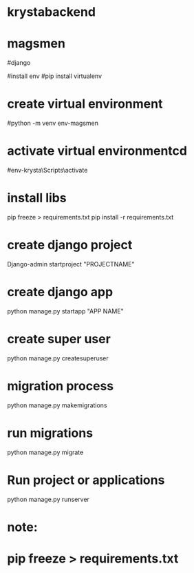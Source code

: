 # krystabackend

# magsmen
#django

#install env
#pip install virtualenv
# create virtual environment
#python -m venv env-magsmen

# activate virtual environmentcd
#env-krysta\Scripts\activate

# install libs
pip freeze > requirements.txt 
pip install -r requirements.txt

# create django  project
Django-admin startproject "PROJECTNAME"

# create django app 
python manage.py startapp "APP NAME"

# create super user 
python manage.py createsuperuser
# migration process 
python manage.py makemigrations 

# run migrations 
python manage.py migrate 

# Run project or applications
python manage.py runserver

# note:
# pip freeze > requirements.txt 
